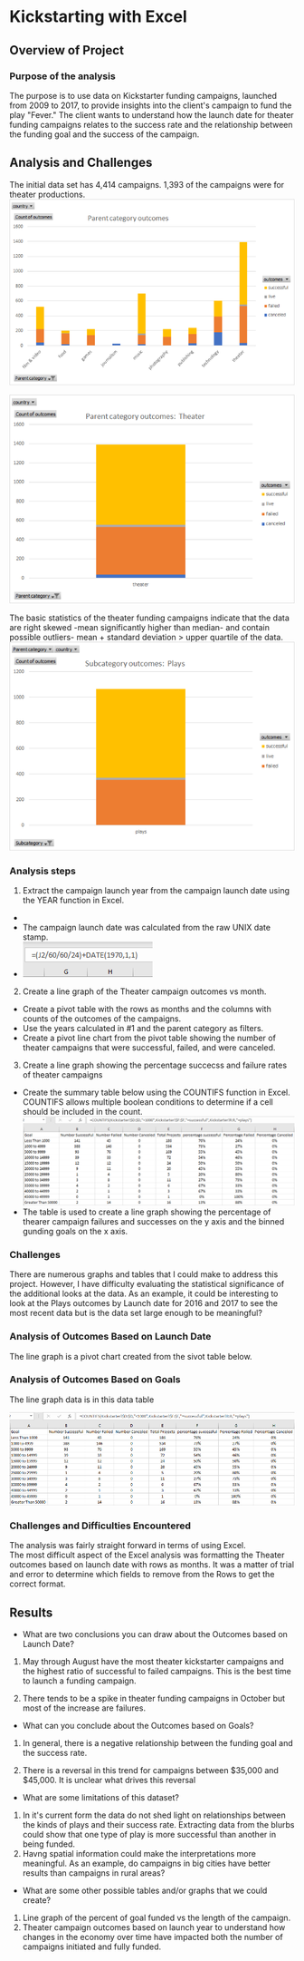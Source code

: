 # Kickstarting with Excel

## Overview of Project  
### Purpose of the analysis  
The purpose is to use data on Kickstarter funding campaigns, launched from 2009 to 2017, to provide insights into the client's campaign to fund the play "Fever."  The client wants to understand how the launch date for theater funding campaigns relates to the success rate and the relationship between the funding goal and the success of the campaign.  
  


## Analysis and Challenges
The initial data set has 4,414 campaigns.  1,393 of the campaigns were for theater productions.   
![](Parent_category_outcomes_no_filter.png)  
  
![](Parent_category_outcomes_theater.png)  
  
The basic statistics of the theater funding campaigns indicate that the data are right skewed -mean significantly higher than median- and contain possible outliers- mean + standard deviation > upper quartile of the data.  
![](Subcategory_outcomes_Plays.png)  
### Analysis steps  
1. Extract the campaign launch year from the campaign launch date using the YEAR function in Excel.  
- [](Year_from_date.PNG)  
- The campaign launch date was calculated from the raw UNIX date stamp.  
- ![](Convert_UNIX_date_stamp_to_readable_date.PNG)  
2. Create a line graph of the Theater campaign outcomes vs month.  
- Create a pivot table with the rows as months and the columns with counts of the outcomes of the campaigns.  
- Use the years calculated in #1 and the parent category as filters.
- Create a pivot line chart from the pivot table showing the number of theater campaigns that were successful, failed, and were canceled.  
3. Create a line graph showing the percentage succecss and failure rates of theater campaigns  
- Create the summary table below using the COUNTIFS function in Excel.  COUNTIFS allows multiple boolean conditions to determine if a cell should be included in the count.  
![](Outcomes_based_on_goals_table.PNG)  
- The table is used to create a line graph showing the percentage of thearer campaign failures and successes on the y axis and the binned gunding goals on the x axis.  
  
### Challenges  

There are numerous graphs and tables that I could make to address this project.  However, I have difficulty evaluating the statistical significance of the additional looks at the data.  As an example, it could be interesting to look at the Plays outcomes by Launch date for 2016 and 2017 to see the most recent data but is the data set large enough to be meaningful?  
  
### Analysis of Outcomes Based on Launch Date  
  
[](resources/Theater_Outcome_vs_Launch.png)  
  
The line graph is a pivot chart created from the sivot table below.  

[](Outcomes_based_on_date_pivot_table.PNG)  

### Analysis of Outcomes Based on Goals  
  
[](resources/Outcomes_vs_Goals.png)  
  
The line graph data is in this data table  
  
![](Outcomes_based_on_goals_table.PNG)  
  
### Challenges and Difficulties Encountered  
  
The analysis was fairly straight forward in terms of using Excel.  
The most difficult aspect of the Excel analysis was formatting the Theater outcomes based on launch date with rows as months.  It was a matter of trial and error to determine which fields to remove from the Rows to get the correct format.  

## Results

- What are two conclusions you can draw about the Outcomes based on Launch Date?  
  
1. May through August have the most theater kickstarter campaigns and the highest ratio of successful to failed campaigns.  This is the best time to launch a funding campaign.

2. There tends to be a spike in theater funding campaigns in October but most of the increase are failures.  
  
- What can you conclude about the Outcomes based on Goals?  
  
1. In general, there is a negative relationship between the funding goal and the success rate.  
  
2. There is a reversal in this trend for campaigns between $35,000 and $45,000.  It is unclear what drives this reversal  
  
- What are some limitations of this dataset?  
  
1. In it's current form the data do not shed light on relationships between the kinds of plays and their success rate.  Extracting data from the blurbs could show that one type of play is more successful than another in being funded.  
2. Havng spatial information could make the interpretations more meaningful.  As an example, do campaigns in big cities have better results than campaigns in rural areas?    
  
- What are some other possible tables and/or graphs that we could create?  
  
1. Line graph of the percent of goal funded vs the length of the campaign.  
2. Theater campaign outcomes based on launch year to understand how changes in the economy over time have impacted both the number of campaigns initiated and fully funded.  
